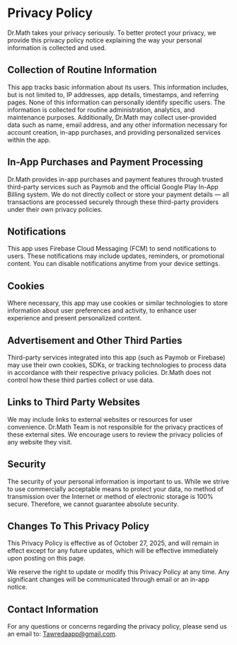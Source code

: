 # Privacy Policy

Dr.Math takes your privacy seriously. To better protect your privacy, we provide this privacy policy notice explaining the way your personal information is collected and used.

## Collection of Routine Information

This app tracks basic information about its users. This information includes, but is not limited to, IP addresses, app details, timestamps, and referring pages. None of this information can personally identify specific users. The information is collected for routine administration, analytics, and maintenance purposes.
Additionally, Dr.Math may collect user-provided data such as name, email address, and any other information necessary for account creation, in-app purchases, and providing personalized services within the app.

## In-App Purchases and Payment Processing

Dr.Math provides in-app purchases and payment features through trusted third-party services such as Paymob and the official Google Play In-App Billing system.
We do not directly collect or store your payment details — all transactions are processed securely through these third-party providers under their own privacy policies.

## Notifications

This app uses Firebase Cloud Messaging (FCM) to send notifications to users. These notifications may include updates, reminders, or promotional content. You can disable notifications anytime from your device settings.

## Cookies

Where necessary, this app may use cookies or similar technologies to store information about user preferences and activity, to enhance user experience and present personalized content.

## Advertisement and Other Third Parties

Third-party services integrated into this app (such as Paymob or Firebase) may use their own cookies, SDKs, or tracking technologies to process data in accordance with their respective privacy policies. Dr.Math does not control how these third parties collect or use data.

## Links to Third Party Websites

We may include links to external websites or resources for user convenience. Dr.Math Team is not responsible for the privacy practices of these external sites. We encourage users to review the privacy policies of any website they visit.

## Security

The security of your personal information is important to us. While we strive to use commercially acceptable means to protect your data, no method of transmission over the Internet or method of electronic storage is 100% secure. Therefore, we cannot guarantee absolute security.

## Changes To This Privacy Policy

This Privacy Policy is effective as of October 27, 2025, and will remain in effect except for any future updates, which will be effective immediately upon posting on this page.

We reserve the right to update or modify this Privacy Policy at any time. Any significant changes will be communicated through email or an in-app notice.

## Contact Information

For any questions or concerns regarding the privacy policy, please send us an email to: Tawredaapp@gmail.com.
